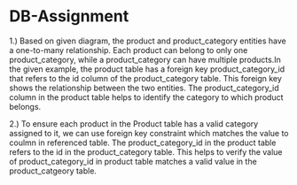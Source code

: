 # DB-Assignment
1.) Based on given diagram, the product and product_category entities have a one-to-many relationship. Each product can belong to only one product_category, while a product_category can have multiple products.In the given example, the product table has a foreign key product_category_id that refers to the id column of the product_category table. This foreign key shows the relationship between the two entities. The product_category_id column in the product table helps to identify the category to which product belongs.

2.) To ensure each product in the Product table has a valid category assigned to it, we can use foreign key constraint which matches the value to coulmn in referenced table. The
product_category_id in the product table refers to the id in the product_category table. This helps to verify the value of product_category_id in product table matches a valid value in the product_catgeory table.
